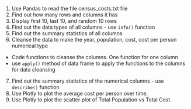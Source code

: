 1. Use Pandas to read the file census_costs.txt file
2. Find out how many rows and columns it has
3. Display first 10, last 10, and random 10 rows
4. Find out the data types of all columns - use `info()` function
5. Find out the summary statistics of all columns
6. Cleanse the data to make the year, population, cost, cost per person numerical type 
  - Code functions to cleanse the columns. One function for one column
  - use `apply()` method of data frame to apply the functions to the columns for data cleansing
7. Find out the summary statistics of the numerical columns - use `describe()` function
8. Use Plotly to plot the average cost per person over time.
9. Use Plotly to plot the scatter plot of Total Population vs Total Cost.
